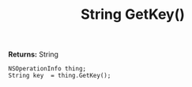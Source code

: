 ﻿---
uid: crmscript_ref_NSOperationInfo_GetKey
title: String GetKey()
intellisense: NSOperationInfo.GetKey
keywords: NSOperationInfo, GetKey
so.topic: reference
---



**Returns:** String


```crmscript
NSOperationInfo thing;
String key  = thing.GetKey();
```


